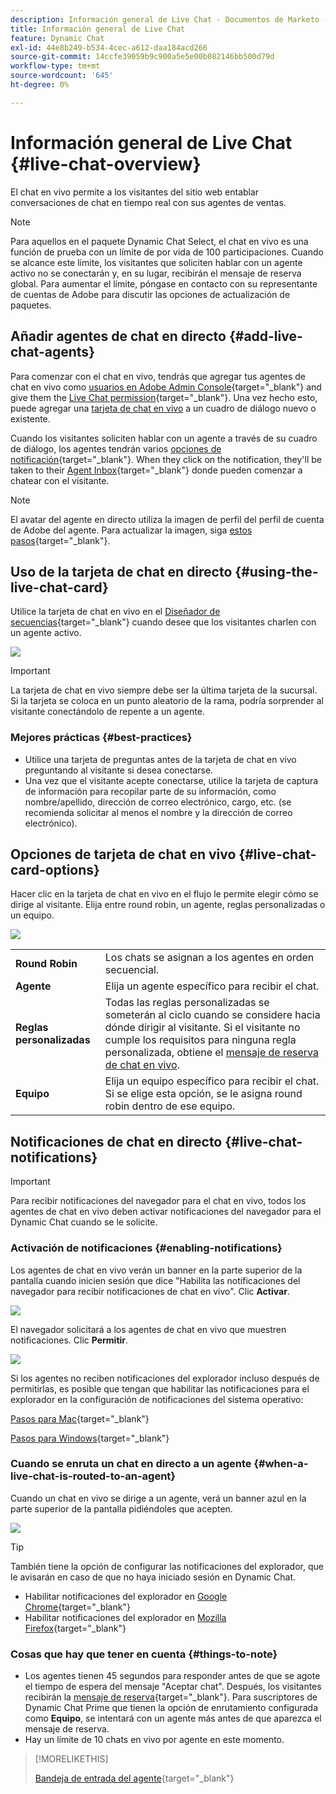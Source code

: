 ```yaml
---
description: Información general de Live Chat - Documentos de Marketo - Documentación del producto
title: Información general de Live Chat
feature: Dynamic Chat
exl-id: 44e8b249-b534-4cec-a612-daa184acd266
source-git-commit: 14ccfe39059b9c900a5e5e00b082146bb500d79d
workflow-type: tm+mt
source-wordcount: '645'
ht-degree: 0%

---
```


# Información general de Live Chat {#live-chat-overview}

El chat en vivo permite a los visitantes del sitio web entablar conversaciones de chat en tiempo real con sus agentes de ventas.

>[!NOTE]
>
>Para aquellos en el paquete Dynamic Chat Select, el chat en vivo es una función de prueba con un límite de por vida de 100 participaciones. Cuando se alcance este límite, los visitantes que soliciten hablar con un agente activo no se conectarán y, en su lugar, recibirán el mensaje de reserva global. Para aumentar el límite, póngase en contacto con su representante de cuentas de Adobe para discutir las opciones de actualización de paquetes.

## Añadir agentes de chat en directo {#add-live-chat-agents}

Para comenzar con el chat en vivo, tendrás que agregar tus agentes de chat en vivo como [usuarios en Adobe Admin Console](/help/marketo/product-docs/demand-generation/dynamic-chat/setup-and-configuration/add-or-remove-chat-users.md#add-a-chat-user){target="_blank"} and give them the [Live Chat permission](/help/marketo/product-docs/demand-generation/dynamic-chat/setup-and-configuration/permissions.md){target="_blank"}. Una vez hecho esto, puede agregar una [tarjeta de chat en vivo](#using-the-live-chat-card) a un cuadro de diálogo nuevo o existente.

Cuando los visitantes soliciten hablar con un agente a través de su cuadro de diálogo, los agentes tendrán varios [opciones de notificación](/help/marketo/product-docs/demand-generation/dynamic-chat/live-chat/agent-inbox.md#live-chat-notifications){target="_blank"}. When they click on the notification, they'll be taken to their [Agent Inbox](/help/marketo/product-docs/demand-generation/dynamic-chat/live-chat/agent-inbox.md){target="_blank"} donde pueden comenzar a chatear con el visitante.

>[!NOTE]
>
>El avatar del agente en directo utiliza la imagen de perfil del perfil de cuenta de Adobe del agente. Para actualizar la imagen, siga [estos pasos](https://helpx.adobe.com/manage-account/using/edit-adobe-account-personal-profile.html){target="_blank"}.

## Uso de la tarjeta de chat en directo {#using-the-live-chat-card}

Utilice la tarjeta de chat en vivo en el [Diseñador de secuencias](/help/marketo/product-docs/demand-generation/dynamic-chat/automated-chat/stream-designer.md){target="_blank"} cuando desee que los visitantes charlen con un agente activo.

![](assets/live-chat-overview-1.png)

>[!IMPORTANT]
>
>La tarjeta de chat en vivo siempre debe ser la última tarjeta de la sucursal. Si la tarjeta se coloca en un punto aleatorio de la rama, podría sorprender al visitante conectándolo de repente a un agente.

### Mejores prácticas {#best-practices}

* Utilice una tarjeta de preguntas antes de la tarjeta de chat en vivo preguntando al visitante si desea conectarse.
* Una vez que el visitante acepte conectarse, utilice la tarjeta de captura de información para recopilar parte de su información, como nombre/apellido, dirección de correo electrónico, cargo, etc. (se recomienda solicitar al menos el nombre y la dirección de correo electrónico).

## Opciones de tarjeta de chat en vivo {#live-chat-card-options}

Hacer clic en la tarjeta de chat en vivo en el flujo le permite elegir cómo se dirige al visitante. Elija entre round robin, un agente, reglas personalizadas o un equipo.

![](assets/live-chat-overview-2.png)

<table> 
 <tbody> 
  <tr> 
   <td><b>Round Robin</b></td>
   <td>Los chats se asignan a los agentes en orden secuencial.</td>
  </tr> 
  <tr> 
   <td><b>Agente</b></td>
   <td>Elija un agente específico para recibir el chat.</td>
  </tr>
    <tr> 
   <td><b>Reglas personalizadas</b></td>
   <td>Todas las reglas personalizadas se someterán al ciclo cuando se considere hacia dónde dirigir al visitante. Si el visitante no cumple los requisitos para ninguna regla personalizada, obtiene el <a href="/help/marketo/product-docs/demand-generation/dynamic-chat/setup-and-configuration/agent-management.md#live-chat-fallback" target="_blank">mensaje de reserva de chat en vivo</a>.</td>
  </tr> 
  <tr> 
   <td><b>Equipo</b></td>
   <td>Elija un equipo específico para recibir el chat. Si se elige esta opción, se le asigna round robin dentro de ese equipo.</td>
  </tr>
 </tbody> 
</table>

## Notificaciones de chat en directo {#live-chat-notifications}

>[!IMPORTANT]
>
>Para recibir notificaciones del navegador para el chat en vivo, todos los agentes de chat en vivo deben activar notificaciones del navegador para el Dynamic Chat cuando se le solicite.

### Activación de notificaciones {#enabling-notifications}

Los agentes de chat en vivo verán un banner en la parte superior de la pantalla cuando inicien sesión que dice &quot;Habilita las notificaciones del navegador para recibir notificaciones de chat en vivo&quot;. Clic **Activar**.

![](assets/live-chat-overview-4.png)

El navegador solicitará a los agentes de chat en vivo que muestren notificaciones. Clic **Permitir**.

![](assets/live-chat-overview-5.png)

Si los agentes no reciben notificaciones del explorador incluso después de permitirlas, es posible que tengan que habilitar las notificaciones para el explorador en la configuración de notificaciones del sistema operativo:

[Pasos para Mac](https://support.apple.com/guide/mac-help/change-notifications-settings-mh40583/mac){target="_blank"}

[Pasos para Windows](https://support.microsoft.com/en-us/windows/change-notification-settings-in-windows-8942c744-6198-fe56-4639-34320cf9444e){target="_blank"}

### Cuando se enruta un chat en directo a un agente {#when-a-live-chat-is-routed-to-an-agent}

Cuando un chat en vivo se dirige a un agente, verá un banner azul en la parte superior de la pantalla pidiéndoles que acepten.

![](assets/live-chat-overview-3.png)

>[!TIP]
>
>También tiene la opción de configurar las notificaciones del explorador, que le avisarán en caso de que no haya iniciado sesión en Dynamic Chat.
>
>* Habilitar notificaciones del explorador en [Google Chrome](https://support.google.com/chrome/answer/3220216?hl=en&amp;co=GENIE.Platform%3DDesktop){target="_blank"}
>* Habilitar notificaciones del explorador en [Mozilla Firefox](https://support.mozilla.org/en-US/kb/push-notifications-firefox){target="_blank"}

### Cosas que hay que tener en cuenta {#things-to-note}

* Los agentes tienen 45 segundos para responder antes de que se agote el tiempo de espera del mensaje &quot;Aceptar chat&quot;. Después, los visitantes recibirán la [mensaje de reserva](/help/marketo/product-docs/demand-generation/dynamic-chat/setup-and-configuration/agent-management.md#live-chat-fallback){target="_blank"}. Para suscriptores de Dynamic Chat Prime que tienen la opción de enrutamiento configurada como **Equipo**, se intentará con un agente más antes de que aparezca el mensaje de reserva.
* Hay un límite de 10 chats en vivo por agente en este momento.

>[!MORELIKETHIS]
>
>[Bandeja de entrada del agente](/help/marketo/product-docs/demand-generation/dynamic-chat/live-chat/agent-inbox.md){target="_blank"}
